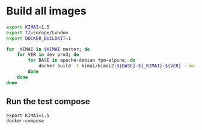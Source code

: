 # Build all images

```bash
export KIMAI=1.5
export TZ=Europe/London
export DOCKER_BUILDKIT=1

for _KIMAI in $KIMAI master; do
    for VER in dev prod; do
        for BASE in apache-debian fpm-alpine; do
            docker build -t kimai/kimai2:${BASE}-${_KIMAI}-${VER} --build-arg BASE=${BASE} --build-arg VER=${VER} .
        done
    done
done
```

## Run the test compose

    export KIMAI=1.5
    docker-compose 
